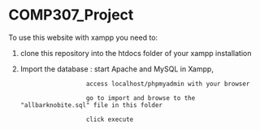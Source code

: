 # COMP307_Project

To use this website with xampp you need to:

1. clone this repository into the htdocs folder of your xampp installation

2. Import the database : start Apache and MySQL in Xampp, 

                         access localhost/phpmyadmin with your browser
                         
                         go to import and browse to the "allbarknobite.sql" file in this folder
                         
                         click execute

